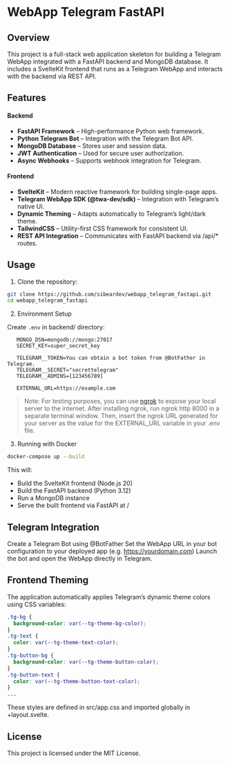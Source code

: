 # WebApp Telegram FastAPI

## Overview

This project is a full-stack web application skeleton for building a Telegram WebApp integrated with a FastAPI backend and MongoDB database.
It includes a SvelteKit frontend that runs as a Telegram WebApp and interacts with the backend via REST API.

## Features

#### Backend

- **FastAPI Framework** – High-performance Python web framework.
- **Python Telegram Bot** – Integration with the Telegram Bot API.
- **MongoDB Database** – Stores user and session data.
- **JWT Authentication** – Used for secure user authorization.
- **Async Webhooks** – Supports webhook integration for Telegram.

#### Frontend

- **SvelteKit** – Modern reactive framework for building single-page apps.
- **Telegram WebApp SDK (@twa-dev/sdk)** – Integration with Telegram’s native UI.
- **Dynamic Theming** – Adapts automatically to Telegram’s light/dark theme.
- **TailwindCSS** – Utility-first CSS framework for consistent UI.
- **REST API Integration** – Communicates with FastAPI backend via /api/\* routes.

## Usage

1. Clone the repository:

```bash
git clone https://github.com/sibeardev/webapp_telegram_fastapi.git
cd webapp_telegram_fastapi
```

2. Environment Setup

Create `.env` in backend/ directory:

```plaintext
   MONGO_DSN=mongodb://mongo:27017
   SECRET_KEY=super_secret_key

   TELEGRAM__TOKEN=You can obtain a bot token from @BotFather in Telegram.
   TELEGRAM__SECRET="secrettelegram"
   TELEGRAM__ADMINS=[123456789]

   EXTERNAL_URL=https://example.com
```

> Note: For testing purposes, you can use [ngrok](https://ngrok.com/docs/getting-started/) to expose your local server to the internet. After installing ngrok, run ngrok http 8000 in a separate terminal window. Then, insert the ngrok URL generated for your server as the value for the EXTERNAL_URL variable in your .env file.

3. Running with Docker

```bash
docker-compose up --build
```

This will:

- Build the SvelteKit frontend (Node.js 20)
- Build the FastAPI backend (Python 3.12)
- Run a MongoDB instance
- Serve the built frontend via FastAPI at /

## Telegram Integration

Create a Telegram Bot using @BotFather
Set the WebApp URL in your bot configuration to your deployed app (e.g. https://yourdomain.com)
Launch the bot and open the WebApp directly in Telegram.

## Frontend Theming

The application automatically applies Telegram’s dynamic theme colors using CSS variables:

```css
.tg-bg {
  background-color: var(--tg-theme-bg-color);
}
.tg-text {
  color: var(--tg-theme-text-color);
}
.tg-button-bg {
  background-color: var(--tg-theme-button-color);
}
.tg-button-text {
  color: var(--tg-theme-button-text-color);
}
...
```

These styles are defined in src/app.css and imported globally in +layout.svelte.

## License

This project is licensed under the MIT License.
